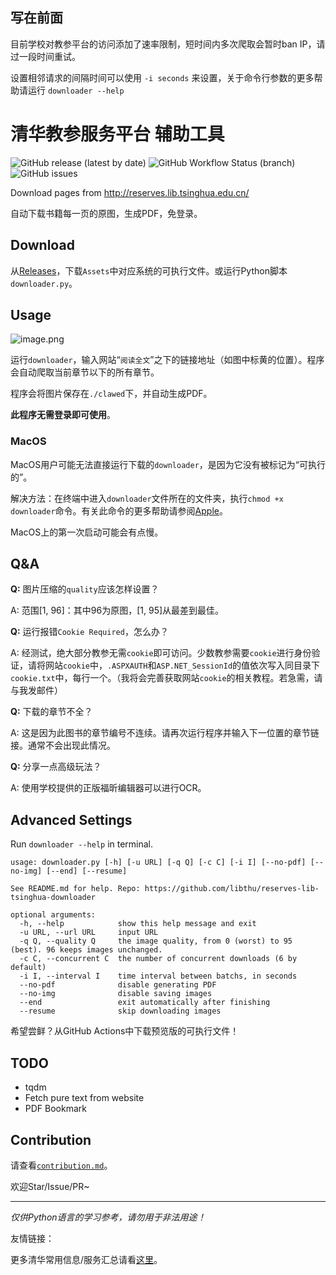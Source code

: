 ## 写在前面

目前学校对教参平台的访问添加了速率限制，短时间内多次爬取会暂时ban IP，请过一段时间重试。

设置相邻请求的间隔时间可以使用 `-i seconds` 来设置，关于命令行参数的更多帮助请运行 `downloader --help`

# 清华教参服务平台 辅助工具

![GitHub release (latest by date)](https://img.shields.io/github/v/release/libthu/reserves-lib-tsinghua-downloader) ![GitHub Workflow Status (branch)](https://img.shields.io/github/workflow/status/libthu/reserves-lib-tsinghua-downloader/Release%20Test/main) ![GitHub issues](https://img.shields.io/github/issues/libthu/reserves-lib-tsinghua-downloader)

Download pages from http://reserves.lib.tsinghua.edu.cn/

自动下载书籍每一页的原图，生成PDF，免登录。

## Download

从[Releases](https://github.com/libthu/reserves-lib-tsinghua-downloader/releases/latest)，下载`Assets`中对应系统的可执行文件。或运行Python脚本`downloader.py`。

## Usage

![image.png](https://s2.loli.net/2022/01/23/utwNI73z15T4OLS.png)

运行`downloader`，输入网站“`阅读全文`”之下的链接地址（如图中标黄的位置）。程序会自动爬取当前章节以下的所有章节。

程序会将图片保存在`./clawed`下，并自动生成PDF。

**此程序无需登录即可使用**。

### MacOS

MacOS用户可能无法直接运行下载的`downloader`，是因为它没有被标记为“可执行的”。

解决方法：在终端中进入`downloader`文件所在的文件夹，执行`chmod +x downloader`命令。有关此命令的更多帮助请参阅[Apple](https://support.apple.com/zh-cn/guide/terminal/apdd100908f-06b3-4e63-8a87-32e71241bab4/mac)。

MacOS上的第一次启动可能会有点慢。

## Q&A

**Q:** 图片压缩的`quality`应该怎样设置？

A: 范围[1, 96]：其中96为原图，[1, 95]从最差到最佳。

**Q:** 运行报错`Cookie Required`，怎么办？

A: 经测试，绝大部分教参无需`cookie`即可访问。少数教参需要`cookie`进行身份验证，请将网站`cookie`中，`.ASPXAUTH`和`ASP.NET_SessionId`的值依次写入同目录下`cookie.txt`中，每行一个。（我将会完善获取网站`cookie`的相关教程。若急需，请与我发邮件）

**Q:** 下载的章节不全？

A: 这是因为此图书的章节编号不连续。请再次运行程序并输入下一位置的章节链接。通常不会出现此情况。

**Q:** 分享一点高级玩法？

A: 使用学校提供的正版福昕编辑器可以进行OCR。

## Advanced Settings

Run `downloader --help` in terminal.

```
usage: downloader.py [-h] [-u URL] [-q Q] [-c C] [-i I] [--no-pdf] [--no-img] [--end] [--resume]

See README.md for help. Repo: https://github.com/libthu/reserves-lib-tsinghua-downloader

optional arguments:
  -h, --help            show this help message and exit
  -u URL, --url URL     input URL
  -q Q, --quality Q     the image quality, from 0 (worst) to 95 (best). 96 keeps images unchanged.
  -c C, --concurrent C  the number of concurrent downloads (6 by default)
  -i I, --interval I    time interval between batchs, in seconds
  --no-pdf              disable generating PDF
  --no-img              disable saving images
  --end                 exit automatically after finishing
  --resume              skip downloading images
```

希望尝鲜？从GitHub Actions中下载预览版的可执行文件！

## TODO

- tqdm
- Fetch pure text from website
- PDF Bookmark

## Contribution

请查看[`contribution.md`](/contribution.md)。

欢迎Star/Issue/PR~

---

*仅供Python语言的学习参考，请勿用于非法用途！*

友情链接：

更多清华常用信息/服务汇总请看[这里](https://github.com/ZenithalHourlyRate/thuservices)。
